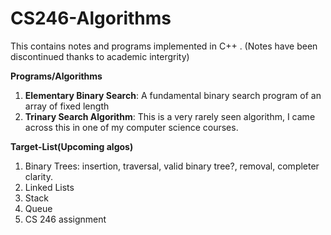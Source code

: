 # CS246-Algorithms
This contains notes and programs implemented in C++ . (Notes have been discontinued thanks to academic intergrity)

**Programs/Algorithms**

1. **Elementary Binary Search**: A fundamental binary search program of an array of fixed length
2. **Trinary Search Algorithm**: This is a very rarely seen algorithm, I  came across this in one of my computer science courses. 


**Target-List(Upcoming algos)**

1. Binary Trees: insertion, traversal, valid binary tree?, removal, completer clarity.
2. Linked Lists
3. Stack
4. Queue
5. CS 246 assignment

